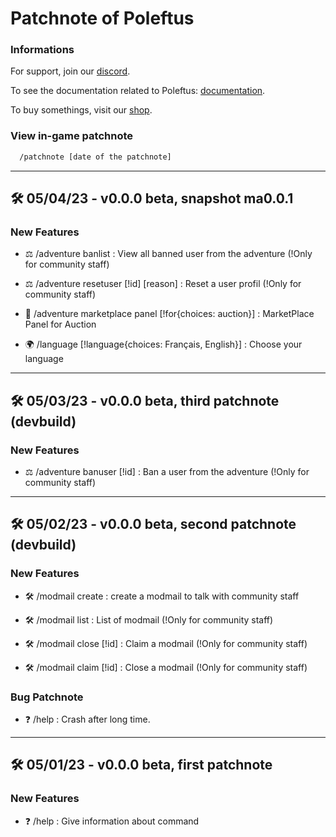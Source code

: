 # Patchnote of Poleftus

### Informations

For support, join our [discord](https://discord.gg/CrQ7UTN8am).

To see the documentation related to Poleftus: [documentation](https://github.com/PoNexiOFF/Poleftus-Information/blob/main/documentation.md).

To buy somethings, visit our [shop](https://ponexi.mysellix.io/).

### View in-game patchnote

```bash
  /patchnote [date of the patchnote]
```
---

## 🛠 05/04/23 - v0.0.0 beta, snapshot ma0.0.1

### New Features

* ⚖️ /adventure banlist  : View all banned user from the adventure (!Only for community staff)

* ⚖️ /adventure resetuser [!id] [reason]  : Reset a user profil (!Only for community staff)

* 🛒 /adventure marketplace panel [!for{choices: auction}] : MarketPlace Panel for Auction

* 🌍 /language [!language{choices: Français, English}] : Choose your language

---

## 🛠 05/03/23 - v0.0.0 beta, third patchnote (devbuild)

### New Features

* ⚖️ /adventure banuser [!id] : Ban a user from the adventure (!Only for community staff)

---

## 🛠 05/02/23 - v0.0.0 beta, second patchnote (devbuild)

### New Features

* 🛠️ /modmail create : create a modmail to talk with community staff

* 🛠️ /modmail list : List of modmail (!Only for community staff)

* 🛠️ /modmail close [!id] : Claim a modmail (!Only for community staff)

* 🛠️ /modmail claim [!id] : Close a modmail (!Only for community staff)

### Bug Patchnote 
* ❓ /help : Crash after long time.

---

## 🛠 05/01/23 - v0.0.0 beta, first patchnote

### New Features

* ❓ /help : Give information about command
